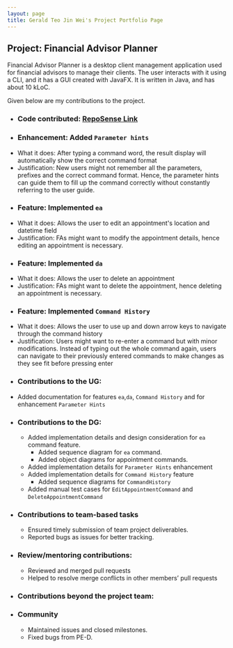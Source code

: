 ```yaml
---
layout: page
title: Gerald Teo Jin Wei's Project Portfolio Page
---
```


## Project: Financial Advisor Planner

Financial Advisor Planner is a desktop client management application used for financial advisors to manage their clients. The user interacts with it using a CLI, and it has a GUI created with JavaFX. It is written in Java, and has about 10 kLoC.

Given below are my contributions to the project.

- ### Code contributed: [RepoSense Link](https://nus-cs2103-ay2223s1.github.io/tp-dashboard/?search=jialatteo&sort=groupTitle&sortWithin=title&timeframe=commit&mergegroup=&groupSelect=groupByRepos&breakdown=true&checkedFileTypes=docs~functional-code~test-code~other&since=2022-09-16)
- ### Enhancement: Added `Parameter hints`
- What it does: After typing a command word, the result display will automatically show the correct command format
- Justification: New users might not remember all the parameters, prefixes and the correct command format. Hence, the parameter hints can guide them to fill up the command correctly without constantly referring to the user guide.
- ### Feature: Implemented `ea`
- What it does: Allows the user to edit an appointment's location and datetime field
- Justification: FAs might want to modify the appointment details, hence editing an appointment is necessary.
- ### Feature: Implemented `da`
- What it does: Allows the user to delete an appointment
- Justification: FAs might want to delete the appointment, hence deleting an appointment is necessary.
- ### Feature: Implemented `Command History`
- What it does: Allows the user to use up and down arrow keys to navigate through the command history
- Justification: Users might want to re-enter a command but with minor modifications. Instead of typing out the whole command again, users can navigate to their previously entered commands to make changes as they see fit before pressing enter
- ### Contributions to the UG:
- Added documentation for features `ea`,`da`, `Command History` and for enhancement `Parameter Hints`
- ### Contributions to the DG:
  - Added implementation details and design consideration for `ea` command feature.
    - Added sequence diagram for `ea` command.
    - Added object diagrams for appointment commands.
  - Added implementation details for `Parameter Hints` enhancement
  - Added implementation details for `Command History` feature  
    - Added sequence diagrams for `CommandHistory`
  - Added manual test cases for `EditAppointmentCommand` and `DeleteAppointmentCommand`
- ### Contributions to team-based tasks
    - Ensured timely submission of team project deliverables.
    - Reported bugs as issues for better tracking.
- ### Review/mentoring contributions:
    - Reviewed and merged pull requests
    - Helped to resolve merge conflicts in other members’ pull requests
- ### Contributions beyond the project team:
- ### Community
    - Maintained issues and closed milestones.
    - Fixed bugs from PE-D.

